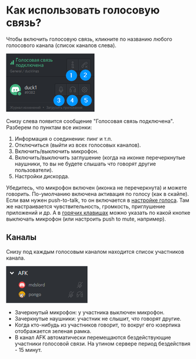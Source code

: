 # Как использовать голосовую связь?

Чтобы включить голосовую связь, кликните по названию любого голосового канала (список каналов слева).

![](img/voice-1.png)

Снизу слева появится сообщение "Голосовая связь подключена". Разберем по пунктам все иконки:

1. Информация о соединении: пинг и т.п.
2. Отключиться (выйти из всех голосовых каналов).
3. Включить/выключить микрофон.
4. Включить/выключить заглушение (когда на иконке перечеркнутые наушники, то вы не будете слышать что говорят другие пользователи).
5. Настройки дискорда.

Убедитесь, что микрофон включен (иконка не перечеркнута) и можете говорить. По-умолчанию включена активация по голосу (как в скайпе). Если вам нужен push-to-talk, то он включается в [настройке голоса](settings.md#голос). Там же настраивается чувствительность, громкость, приглушение приложений и др. А в [горячих клавишах](settings.md#горячие-клавиши) можно указать по какой кнопке выключать микрофон (или настроить push to mute, например).

## Каналы

Снизу под каждым голосовым каналом находится список участников канала. 

![](img/voice-2.png)

- Зачеркнутый микрофон: у участника выключен микрофон.
- Зачеркнутые наушники: участник не слышит, что говорят другие.
- Когда кто-нибудь из участников говорит, то вокруг его юзерпика отображается зеленая рамка.
- В канал AFK автоматически перемещаются бездействующие участники голосовой связи. На утином сервере период бездействия - 15 минут.



